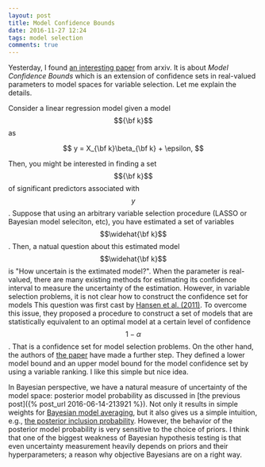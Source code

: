 ```yaml
---
layout: post
title: Model Confidence Bounds
date: 2016-11-27 12:24
tags: model selection
comments: true
---
```


 Yesterday, I found [an interesting paper](https://www.google.com/url?sa=t&rct=j&q=&esrc=s&source=web&cd=1&cad=rja&uact=8&ved=0ahUKEwifzMa9hZXRAhUr3IMKHU1hAcQQFggjMAA&url=https%3A%2F%2Farxiv.org%2Fabs%2F1611.09509&usg=AFQjCNHb5_bvsTP78rWBd3sNdb5ZIVrTlw&sig2=bn40mQJraf5feOrjhkXgmw) from arxiv. It is about *Model Confidence Bounds* which is an extension of confidence sets in real-valued parameters to model spaces for variable selection. Let me explain the details.

 Consider a linear regression model given a model $${\bf k}$$ as 
 
 $$
 y = X_{\bf k}\beta_{\bf k} + \epsilon,
 $$
 
Then, you might be interested in finding a set $${\bf k}$$ of significant predictors associated with $$y$$. Suppose that using an arbitrary variable selection procedure (LASSO or Bayesian model seleciton, etc), you have estimated a set of variables $$\widehat{\bf k}$$. Then, a natual question about this estimated model $$\widehat{\bf k}$$ is "How uncertain is the extimated model?". When the parameter is real-valued, there are many existing methods for estimating its confidence interval to measure the uncertainty of the estimation. However, in variable selection problems, it is not clear how to construct the confidence set for models  This question was first cast by [Hansen et al. (2011)](https://www.google.com/url?sa=t&rct=j&q=&esrc=s&source=web&cd=1&sqi=2&ved=0ahUKEwj38KKYhZXRAhVkxYMKHWhhAq4QFggfMAA&url=http%3A%2F%2Fonlinelibrary.wiley.com%2Fdoi%2F10.3982%2FECTA5771%2Fabstract&usg=AFQjCNFVwcoWmHdDzWrZqJCeJzQruAIP3w&sig2=gsZlgfjqKx-dWlJ5dF9XAQ&cad=rjt). To overcome this issue, they proposed a procedure to construct a set of models that are statistically equivalent to an optimal model at a certain level of confidence $$1-\alpha$$. That is a confidence set for model selection problems. On the other hand, the authors of [the paper](https://www.google.com/url?sa=t&rct=j&q=&esrc=s&source=web&cd=1&cad=rja&uact=8&ved=0ahUKEwifzMa9hZXRAhUr3IMKHU1hAcQQFggjMAA&url=https%3A%2F%2Farxiv.org%2Fabs%2F1611.09509&usg=AFQjCNHb5_bvsTP78rWBd3sNdb5ZIVrTlw&sig2=bn40mQJraf5feOrjhkXgmw) have made a further step. They defined a lower model bound and an upper model bound for the model confidence set by using a variable ranking. I like this simple but nice idea.  

In Bayesian perspective, we have a natural measure of uncertainty of the model space:  posterior model probability as discussed in [the previous post]({% post_url 2016-06-14-213921 %}). Not only it results in simple weights for [Bayesian model averaging](http://www.stat.colostate.edu/~jah/papers/statsci.pdf), but it also gives us a simple intuition, e.g., [the posterior inclusion probability](https://arxiv.org/pdf/math/0406464.pdf). However, the behavior of the posterior model probability is very sensitive to the choice of priors. I think that one of the biggest weakness of Bayesian hypothesis testing  is that even uncertainty measurement heavily depends on priors and their hyperparameters; a reason why objective Bayesians are on a right way.



